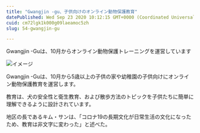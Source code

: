```yaml
---
title: "Gwangjin -gu、子供向けのオンライン動物保護教育"
datePublished: Wed Sep 23 2020 10:12:15 GMT+0000 (Coordinated Universal Time)
cuid: cm72lgk1k000g09laeamoc5zh
slug: 54-gwangjin-gu

---
```



Gwangjin -Guは、10月からオンライン動物保護トレーニングを運営しています

![イメージ](https://cdn.hashnode.com/res/hashnode/image/upload/v1739406060717/f54bd7a0-c29b-452a-b5ec-1fa059a9c890.jpeg)

Gwangjin -Guは、10月から5歳以上の子供の家や幼稚園の子供向けにオンライン動物保護教育を運営します。

教育は、犬の安全性と衛生教育、および散歩方法のトピックを子供たちに簡単に理解できるように設計されています。

地区の長であるキム・サンは、「コロナ19の長期文化が日常生活の文化になったため、教育は非文字に変わった」と述べた。